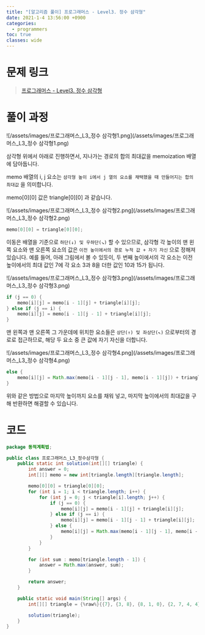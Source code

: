 ```yaml
---
title: "[알고리즘 풀이] 프로그래머스 - Level3. 정수 삼각형"
date: 2021-1-4 13:56:00 +0900
categories:
  - programmers
toc: true
classes: wide
---
```


# 문제 링크

> [프로그래머스 - Level3. 정수 삼각형](https://programmers.co.kr/learn/courses/30/lessons/43105)

# 풀이 과정

![/assets/images/프로그래머스_L3_정수 삼각형1.png](/assets/images/프로그래머스_L3_정수 삼각형1.png)

삼각형 위에서 아래로 진행하면서, 지나가는 경로의 합의 최대값을 memoization 배열에 담아둡니다.

memo 배열의 i, j 요소는 `삼각형 높이 i에서 j 열의 요소를 채택했을 때 만들어지는 합의 최대값` 을 의미합니다.

memo[0][0] 값은 triangle[0][0] 과 같습니다.

![/assets/images/프로그래머스_L3_정수 삼각형2.png](/assets/images/프로그래머스_L3_정수 삼각형2.png)

```java
memo[0][0] = triangle[0][0];
```

이동은 배열을 기준으로 `하단(↓) 및 우하단(↘︎)` 할 수 있으므로, 삼각형 각 높이의 맨 왼쪽 요소와 맨 오른쪽 요소의 값은 `이전 높이에서의 경로 누적 값 + 자기 자신` 으로 정해져 있습니다. 예를 들어, 아래 그림에서 볼 수 있듯이, 두 번째 높이에서의 각 요소는 이전 높이에서의 최대 값인 7에 각 요소 3과 8을 더한 값인 10과 15가 됩니다.

![/assets/images/프로그래머스_L3_정수 삼각형3.png](/assets/images/프로그래머스_L3_정수 삼각형3.png)

```java
if (j == 0) {
    memo[i][j] = memo[i - 1][j] + triangle[i][j];
} else if (j == i) {
    memo[i][j] = memo[i - 1][j - 1] + triangle[i][j];
}
```

맨 왼쪽과 맨 오른쪽 그 가운데에 위치한 요소들은 `상단(↑) 및 좌상단(↖︎)` 으로부터의 경로로 접근하므로, 해당 두 요소 중 큰 값에 자기 자신을 더합니다.

![/assets/images/프로그래머스_L3_정수 삼각형4.png](/assets/images/프로그래머스_L3_정수 삼각형4.png)

```java
else {
    memo[i][j] = Math.max(memo[i - 1][j - 1], memo[i - 1][j]) + triangle[i][j];
}
```

위와 같은 방법으로 마지막 높이까지 요소를 채워 넣고, 마지막 높이에서의 최대값을 구해 반환하면 해결할 수 있습니다.

# 코드

```java
package 동적계획법;

public class 프로그래머스_L3_정수삼각형 {
    public static int solution(int[][] triangle) {
        int answer = 0;
        int[][] memo = new int[triangle.length][triangle.length];

        memo[0][0] = triangle[0][0];
        for (int i = 1; i < triangle.length; i++) {
            for (int j = 0; j < triangle[i].length; j++) {
                if (j == 0) {
                    memo[i][j] = memo[i - 1][j] + triangle[i][j];
                } else if (j == i) {
                    memo[i][j] = memo[i - 1][j - 1] + triangle[i][j];
                } else {
                    memo[i][j] = Math.max(memo[i - 1][j - 1], memo[i - 1][j]) + triangle[i][j];
                }
            }
        }

        for (int sum : memo[triangle.length - 1]) {
            answer = Math.max(answer, sum);
        }

        return answer;
    }

    public static void main(String[] args) {
        int[][] triangle = {%raw%}{{7}, {3, 8}, {8, 1, 0}, {2, 7, 4, 4}, {4, 5, 2, 6, 5}}{%endraw%};

        solution(triangle);
    }
}
```